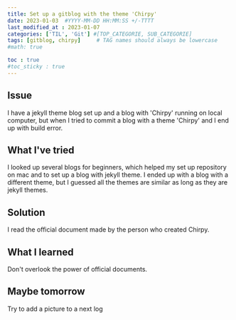 ```yaml
---
title: Set up a gitblog with the theme 'Chirpy'
date: 2023-01-03  #YYYY-MM-DD HH:MM:SS +/-TTTT
last_modified_at : 2023-01-07
categories: ['TIL', 'Git'] #[TOP_CATEGORIE, SUB_CATEGORIE]
tags: [gitblog, chirpy]     # TAG names should always be lowercase
#math: true

toc : true
#toc_sticky : true
---
```



## Issue <br>
I have a jekyll theme blog set up and a blog with 'Chirpy' running on local computer, but when I tried to commit a blog with a theme 'Chirpy' and I end up with build error.

## What I've tried <br>
I looked up several blogs for beginners, which helped my set up repository on mac and to set up a blog with jekyll theme.
I ended up with a blog with a different theme, but I guessed all the themes are similar as long as they are jekyll themes.


## Solution
I read the official document made by the person who created Chirpy.

## What I learned
Don't overlook the power of official documents.


## Maybe tomorrow
Try to add a picture to a next log